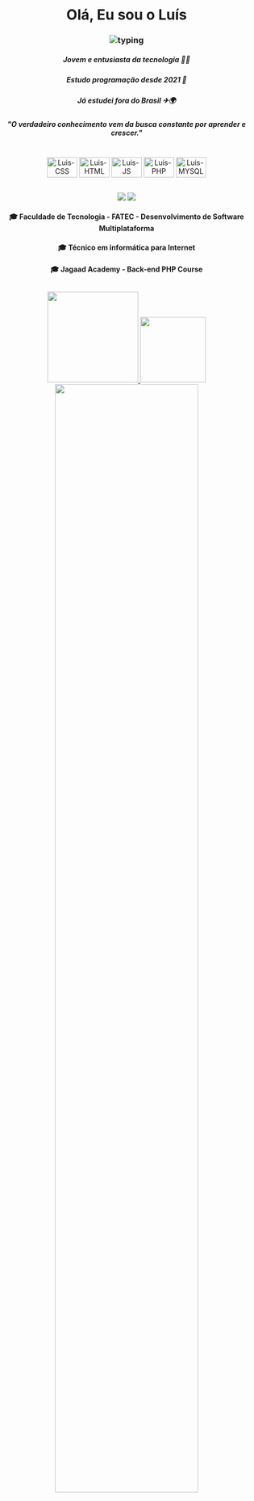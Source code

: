 <h1 align="center"> Olá, Eu sou o Luís </h1>

<div>
<h3 align="center">
<img align="center" alt="typing" src="https://readme-typing-svg.demolab.com?font=Fira+Code&pause=1000&color=FFE807&background=FF69B400&width=600&lines=Seja+bem-vindo+ao+meu+reposit%C3%B3rio+de+projetos">
</h3>
</div>

<h5 align="center"> Jovem e entusiasta da tecnologia 👨‍💻 <h5>
<h5 align="center"> Estudo programação desde 2021 📕 <h5>
<h5 align="center"> Já estudei fora do Brasil ✈🌍 <h5>
<h5 align="center">"O verdadeiro conhecimento vem da busca constante por aprender e crescer."</h5>


  
<div align="center">
<br>
<img align="center" alt="Luis-CSS" height="40" width="60" src="https://cdn.jsdelivr.net/gh/devicons/devicon/icons/css3/css3-original.svg" />
<img align="center" alt="Luis-HTML" height="40" width="60"src="https://cdn.jsdelivr.net/gh/devicons/devicon/icons/html5/html5-original.svg"/>
<img align="center" alt="Luis-JS" height="40" width="60"src="https://cdn.jsdelivr.net/gh/devicons/devicon/icons/javascript/javascript-original.svg" />
<img align="center" alt="Luis-PHP" height="40" width="60"src="https://cdn.jsdelivr.net/gh/devicons/devicon/icons/php/php-original.svg" /> 
<img align="center" alt="Luis-MYSQL" height="40" width="60"src="https://cdn.jsdelivr.net/gh/devicons/devicon/icons/mysql/mysql-plain-wordmark.svg" />

</div>     

##
<div align="center"> 
<a href="https://github.com/Slinmortal01"> <img src="https://img.shields.io/badge/GitHub-100000?style=for-the-badge&logo=github&logoColor=white"></a>
<a href="https://www.linkedin.com/in/luis-fernando-821967216/"> <img src="https://img.shields.io/badge/LinkedIn-0077B5?style=for-the-badge&logo=linkedin&logoColor=white"></a>
</div>

<div align="center">
<h4> 🎓 Faculdade de Tecnologia - FATEC - Desenvolvimento de Software Multiplataforma </h4>
<h4> 🎓 Técnico em informática para Internet </h4>
<h4>🎓 Jagaad Academy - Back-end PHP Course </h4>
</div>

##

<div align= "center">
<a href="https://github.com/Slinmortal01">
<img height="180em" src="https://github-readme-stats.vercel.app/api?username=Slinmortal01&show_icons=true&theme=radical"/>
<img height="130em" src="https://github-readme-stats.vercel.app/api/top-langs/?username=Slinmortal01&layout=compact&theme=radical"/>
<img src="https://streak-stats.demolab.com?user=Slinmortal01&_border=true&theme=dark&hide_border=true&theme=radical" style="width: 75%" />
</div>
